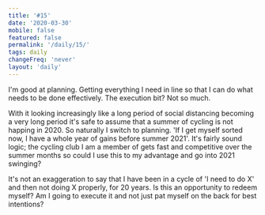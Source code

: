```yaml
---
title: '#15'
date: '2020-03-30'
mobile: false
featured: false
permalink: '/daily/15/'
tags: daily
changeFreq: 'never'
layout: 'daily'
---
```


I'm good at planning. Getting everything I need in line so that I can do what needs to be done effectively. The execution bit? Not so much.

With it looking increasingly like a long period of social distancing becoming a very long period it's safe to assume that a summer of cycling is not happing in 2020. So naturally I switch to planning. 'If I get myself sorted now, I have a whole year of gains before summer 2021'. It's fairly sound logic; the cycling club I am a member of gets fast and competitive over the summer months so could I use this to my advantage and go into 2021 swinging?

It's not an exaggeration to say that I have been in a cycle of 'I need to do X' and then not doing X properly, for 20 years. Is this an opportunity to redeem myself? Am I going to execute it and not just pat myself on the back for best intentions?
